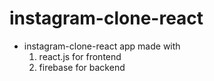 # instagram-clone-react

- instagram-clone-react app made with
  1. react.js for frontend
  2. firebase for backend

